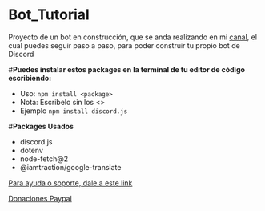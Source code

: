 # Bot_Tutorial
Proyecto de un bot en construcción, que se anda realizando en mi [canal](https://www.youtube.com/@elalda/), el cual puedes seguir paso a paso, para poder construir tu propio bot de Discord

#**Puedes instalar estos packages en la terminal de tu editor de código escribiendo:**
- Uso: `npm install <package>`
- Nota: Escribelo sin los <>
- Ejemplo `npm install discord.js`

#**Packages Usados**
 - discord.js
 - dotenv
 - node-fetch@2
 - @iamtraction/google-translate

[Para ayuda o soporte, dale a este link](https://discord.gg/JpKGJFZCzK)

[Donaciones Paypal](https://www.paypal.com/paypalme/elaldas)
